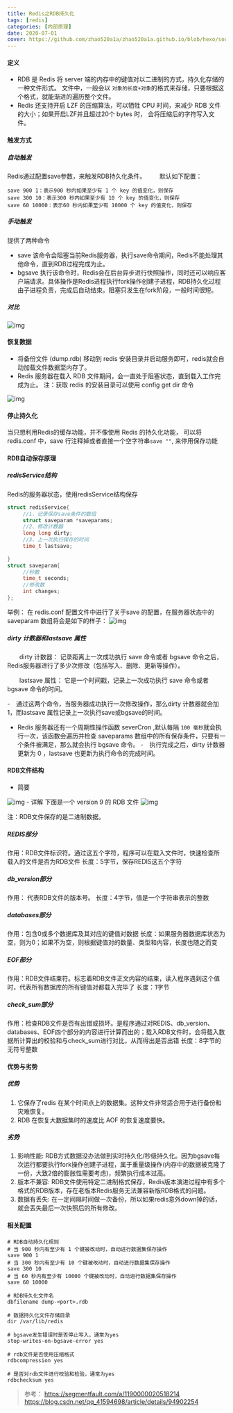 ```yaml
---
title: Redis之RDB持久化
tags: [redis]   
categories: [内部原理]
date: 2020-07-01
cover: https://github.com/zhao520a1a/zhao520a1a.github.io/blob/hexo/source/cover/Redis-RDB.jpg?raw=true
---
```




#### 定义
-  RDB 是 Redis 将 server 端的内存中的键值对以二进制的方式，持久化存储的一种文件形式。 文件中，一般会以 `对象的长度+对象`的格式来存储，只要根据这个格式，就能渐进的遍历整个文件。 
- Redis 还支持开启 LZF 的压缩算法，可以牺牲 CPU 时间，来减少 RDB 文件的大小；如果开启LZF并且超过20个 bytes 时， 会将压缩后的字符写入文件。

#### 触发方式
##### 自动触发
Redis通过配置save参数，来触发RDB持久化条件。
　　默认如下配置：
```
save 900 1：表示900 秒内如果至少有 1 个 key 的值变化，则保存
save 300 10：表示300 秒内如果至少有 10 个 key 的值变化，则保存
save 60 10000：表示60 秒内如果至少有 10000 个 key 的值变化，则保存
```

##### 手动触发
提供了两种命令
- save
该命令会阻塞当前Redis服务器，执行save命令期间，Redis不能处理其他命令，直到RDB过程完成为止。
- bgsave
执行该命令时，Redis会在后台异步进行快照操作，同时还可以响应客户端请求。具体操作是Redis进程执行fork操作创建子进程，RDB持久化过程由子进程负责，完成后自动结束。阻塞只发生在fork阶段，一般时间很短。
##### 对比
<img src="Redis之RDB持久化/7241F4E3-2FE8-4A68-B725-1255B55A8DC4.png" alt="img" />

#### 恢复数据
- 将备份文件 (dump.rdb) 移动到 redis 安装目录并启动服务即可，redis就会自动加载文件数据至内存了。
- Redis 服务器在载入 RDB 文件期间，会一直处于阻塞状态，直到载入工作完成为止。
注：获取 redis 的安装目录可以使用 config get dir 命令
<img src="Redis之RDB持久化/A97F3ED8-C7D5-463E-B95C-35D855850CF8.png" alt="img" />


#### 停止持久化
当只想利用Redis的缓存功能，并不像使用 Redis 的持久化功能， 可以将redis.conf 中，save 行注释掉或者直接一个空字符串`save ""`, 来停用保存功能

#### RDB自动保存原理
##### redisService结构
Redis的服务器状态，使用redisService结构保存

``` C
struct redisService{
     //1、记录保存save条件的数组
     struct saveparam *saveparams;
     //2、修改计数器
     long long dirty;
     //3、上一次执行保存的时间
     time_t lastsave;
 
}
struct saveparam{
     //秒数
     time_t seconds;
     //修改数
     int changes;
};
```
举例：
在 redis.conf 配置文件中进行了关于save 的配置，在服务器状态中的saveparam 数组将会是如下的样子：
<img src="Redis之RDB持久化/5E259A51-871D-4D29-BD79-B13A1B1BDF63.png" alt="img" />

##### dirty 计数器和lastsave 属性

　　dirty 计数器： 记录距离上一次成功执行 save 命令或者 bgsave 命令之后，Redis服务器进行了多少次修改（包括写入、删除、更新等操作）。

　　lastsave 属性： 它是一个时间戳，记录上一次成功执行 save 命令或者 bgsave 命令的时间。

-　通过这两个命令，当服务器成功执行一次修改操作，那么dirty 计数器就会加 1，而lastsave 属性记录上一次执行save或bgsave的时间。
-  Redis 服务器还有一个周期性操作函数 severCron ,默认每隔 `100 毫秒`就会执行一次，该函数会遍历并检查 saveparams 数组中的所有保存条件，只要有一个条件被满足，那么就会执行 bgsave 命令。
-　执行完成之后，dirty 计数器更新为 0 ，lastsave 也更新为执行命令的完成时间。


#### RDB文件结构
- 简要
<img src="Redis之RDB持久化/201A1691-0544-4C53-8E3D-4F90303AE3F2.png" alt="img" />
- 详解
下面是一个 version 9 的 RDB 文件
<img src="Redis之RDB持久化/36FBD139-51B0-4B9D-83AC-AF131CBA5801.png" alt="img" />


注：RDB文件保存的是二进制数据。

##### REDIS部分
作用：RDB文件标识符。通过这五个字符，程序可以在载入文件时，快速检查所载入的文件是否为RDB文件
长度：5字节，保存REDIS这五个字符

##### db_version部分
作用： 代表RDB文件的版本号。
长度：4字节，值是一个字符串表示的整数

##### databases部分
作用：包含0或多个数据库及其对应的键值对数据
长度：如果服务器数据库状态为空，则为0；如果不为空，则根据键值对的数量、类型和内容，长度也随之而变


##### EOF部分
作用：RDB文件结束符。标志着RDB文件正文内容的结束，读入程序遇到这个值时，代表所有数据库的所有键值对都载入完毕了
长度：1字节

##### check_sum部分
作用：检查RDB文件是否有出错或损坏。是程序通过对REDIS、db_version、databases、EOF四个部分的内容进行计算而出的；载入RDB文件时，会将载入数据所计算出的校验和与check_sum进行对比，从而得出是否出错
长度：8字节的无符号整数

#### 优势与劣势
##### 优势
1. 它保存了redis 在某个时间点上的数据集。这种文件非常适合用于进行备份和灾难恢复。
2. RDB 在恢复大数据集时的速度比 AOF 的恢复速度要快。
##### 劣势
1. 影响性能: RDB方式数据没办法做到实时持久化/秒级持久化。因为bgsave每次运行都要执行fork操作创建子进程，属于重量级操作(内存中的数据被克隆了一份，大致2倍的膨胀性需要考虑)，频繁执行成本过高。
2. 版本不兼容: RDB文件使用特定二进制格式保存，Redis版本演进过程中有多个格式的RDB版本，存在老版本Redis服务无法兼容新版RDB格式的问题。
3. 数据有丢失: 在一定间隔时间做一次备份，所以如果redis意外down掉的话，就会丢失最后一次快照后的所有修改。

#### 相关配置
```
# RDB自动持久化规则
# 当 900 秒内有至少有 1 个键被改动时，自动进行数据集保存操作
save 900 1
# 当 300 秒内有至少有 10 个键被改动时，自动进行数据集保存操作
save 300 10
# 当 60 秒内有至少有 10000 个键被改动时，自动进行数据集保存操作
save 60 10000

# RDB持久化文件名
dbfilename dump-<port>.rdb

# 数据持久化文件存储目录
dir /var/lib/redis

# bgsave发生错误时是否停止写入，通常为yes
stop-writes-on-bgsave-error yes

# rdb文件是否使用压缩格式
rdbcompression yes

# 是否对rdb文件进行校验和检验，通常为yes
rdbchecksum yes
```


> 参考：
> https://segmentfault.com/a/1190000020518214
>https://blog.csdn.net/qq_41594698/article/details/94902254

